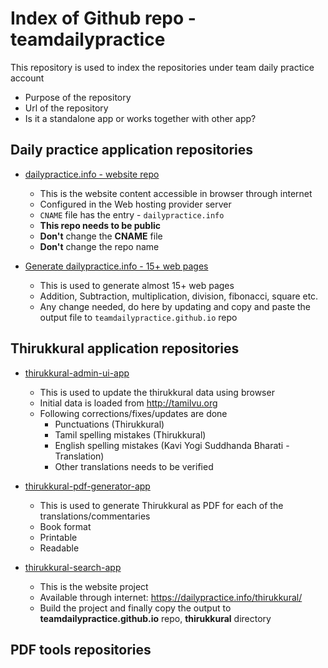 # Index of Github repo - teamdailypractice

This repository is used to index the repositories under team daily practice account

* Purpose of the repository
* Url of the repository
* Is it a standalone app or works together with other app?

## Daily practice application repositories

* [dailypractice.info - website repo](https://github.com/teamdailypractice/teamdailypractice.github.io)
  * This is the website content accessible in browser through internet
  * Configured in the Web hosting provider server
  * `CNAME` file has the entry - `dailypractice.info`
  * **This repo needs to be public**
  * **Don't** change the **CNAME** file
  * **Don't** change the repo name

* [Generate dailypractice.info - 15+ web pages](https://github.com/teamdailypractice/dailypractice-generator)
  * This is used to generate almost 15+ web pages
  * Addition, Subtraction, multiplication, division, fibonacci, square etc.
  * Any change needed, do here by updating and copy and paste the output file to `teamdailypractice.github.io` repo

## Thirukkural application repositories

* [thirukkural-admin-ui-app](https://github.com/teamdailypractice/thirukkural-admin-ui-app)
  * This is used to update the thirukkural data using browser
  * Initial data is loaded from <http://tamilvu.org>
  * Following corrections/fixes/updates are done
    * Punctuations (Thirukkural)
    * Tamil spelling mistakes (Thirukkural)
    * English spelling mistakes (Kavi Yogi Suddhanda Bharati - Translation)
    * Other translations needs to be verified

* [thirukkural-pdf-generator-app](https://github.com/teamdailypractice/thirukkural-pdf-generator-app)
  * This is used to generate Thirukkural as PDF for each of the translations/commentaries
  * Book format
  * Printable
  * Readable

* [thirukkural-search-app](https://github.com/teamdailypractice/thirukkural-search-app)
  * This is the website project
  * Available through internet: <https://dailypractice.info/thirukkural/>
  * Build the project and finally copy the output to **teamdailypractice.github.io** repo, **thirukkural** directory

## PDF tools repositories
